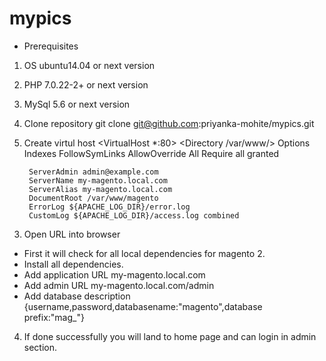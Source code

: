 # mypics

- Prerequisites
1. OS ubuntu14.04 or next version
2. PHP 7.0.22-2+ or next version
3. MySql 5.6 or next version

1. Clone repository
git clone git@github.com:priyanka-mohite/mypics.git

2. Create virtul host
<VirtualHost *:80>
        <Directory /var/www/>
                Options Indexes FollowSymLinks
                AllowOverride All
                Require all granted
        </Directory>

        ServerAdmin admin@example.com
        ServerName my-magento.local.com
        ServerAlias my-magento.local.com
        DocumentRoot /var/www/magento
        ErrorLog ${APACHE_LOG_DIR}/error.log
        CustomLog ${APACHE_LOG_DIR}/access.log combined
</VirtualHost>

3. Open URL into browser
- First it will check for all local dependencies for magento 2.
- Install all dependencies.
- Add application URL my-magento.local.com
- Add admin URL my-magento.local.com/admin
- Add database description {username,password,databasename:"magento",database prefix:"mag_"}

4. If done successfully you will land to home page and can login in admin section.